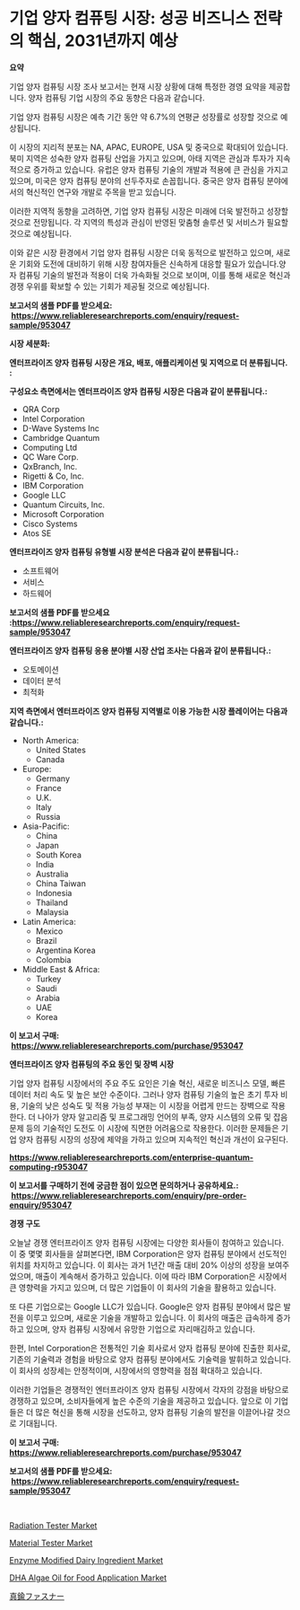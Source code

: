 <p><h1>기업 양자 컴퓨팅 시장: 성공 비즈니스 전략의 핵심, 2031년까지 예상</h1></p><p><strong>요약</strong></p>
<p><p>기업 양자 컴퓨팅 시장 조사 보고서는 현재 시장 상황에 대해 특정한 경영 요약을 제공합니다. 양자 컴퓨팅 기업 시장의 주요 동향은 다음과 같습니다.</p><p>기업 양자 컴퓨팅 시장은 예측 기간 동안 약 6.7%의 연평균 성장률로 성장할 것으로 예상됩니다.</p><p>이 시장의 지리적 분포는 NA, APAC, EUROPE, USA 및 중국으로 확대되어 있습니다. 북미 지역은 성숙한 양자 컴퓨팅 산업을 가지고 있으며, 아태 지역은 관심과 투자가 지속적으로 증가하고 있습니다. 유럽은 양자 컴퓨팅 기술의 개발과 적용에 큰 관심을 가지고 있으며, 미국은 양자 컴퓨팅 분야의 선두주자로 손꼽힙니다. 중국은 양자 컴퓨팅 분야에서의 혁신적인 연구와 개발로 주목을 받고 있습니다.</p><p>이러한 지역적 동향을 고려하면, 기업 양자 컴퓨팅 시장은 미래에 더욱 발전하고 성장할 것으로 전망됩니다. 각 지역의 특성과 관심이 반영된 맞춤형 솔루션 및 서비스가 필요할 것으로 예상됩니다.</p><p>이와 같은 시장 환경에서 기업 양자 컴퓨팅 시장은 더욱 동적으로 발전하고 있으며, 새로운 기회와 도전에 대비하기 위해 시장 참여자들은 신속하게 대응할 필요가 있습니다.양자 컴퓨팅 기술의 발전과 적용이 더욱 가속화될 것으로 보이며, 이를 통해 새로운 혁신과 경쟁 우위를 확보할 수 있는 기회가 제공될 것으로 예상됩니다.</p></p>
<p><strong>보고서의 샘플 PDF를 받으세요: &nbsp;<a href="https://www.reliableresearchreports.com/enquiry/request-sample/953047">https://www.reliableresearchreports.com/enquiry/request-sample/953047</a></strong></p>
<p><strong>시장 세분화:</strong></p>
<p><strong> 엔터프라이즈 양자 컴퓨팅 시장은 개요, 배포, 애플리케이션 및 지역으로 더 분류됩니다. :</strong></p>
<p><strong>구성요소 측면에서는 엔터프라이즈 양자 컴퓨팅 시장은 다음과 같이 분류됩니다.:</strong></p>
<p><ul><li>QRA Corp</li><li>Intel Corporation</li><li>D-Wave Systems Inc</li><li>Cambridge Quantum</li><li>Computing Ltd</li><li>QC Ware Corp.</li><li>QxBranch, Inc.</li><li>Rigetti & Co, Inc.</li><li>IBM Corporation</li><li>Google LLC</li><li>Quantum Circuits, Inc.</li><li>Microsoft Corporation</li><li>Cisco Systems</li><li>Atos SE</li></ul></p>
<p><strong> 엔터프라이즈 양자 컴퓨팅 유형별 시장 분석은 다음과 같이 분류됩니다.:</strong></p>
<p><ul><li>소프트웨어</li><li>서비스</li><li>하드웨어</li></ul></p>
<p><strong>보고서의 샘플 PDF를 받으세요 :<a href="https://www.reliableresearchreports.com/enquiry/request-sample/953047">https://www.reliableresearchreports.com/enquiry/request-sample/953047</a></strong></p>
<p><strong> 엔터프라이즈 양자 컴퓨팅 응용 분야별 시장 산업 조사는 다음과 같이 분류됩니다.:</strong></p>
<p><ul><li>오토메이션</li><li>데이터 분석</li><li>최적화</li></ul></p>
<p><strong>지역 측면에서 엔터프라이즈 양자 컴퓨팅 지역별로 이용 가능한 시장 플레이어는 다음과 같습니다.:</strong></p>
<p><ul>
    <li>
        North America:
        <ul>
            <li>United States</li>
            <li>Canada</li>
        </ul>
    </li>
    <li>
        Europe:
        <ul>
            <li>Germany</li>
            <li>France</li>
            <li>U.K.</li>
            <li>Italy</li>
            <li>Russia</li>
        </ul>
    </li>
    <li>
        Asia-Pacific:
        <ul>
            <li>China</li>
            <li>Japan</li>
            <li>South Korea</li>
            <li>India</li>
            <li>Australia</li>
            <li>China Taiwan</li>
            <li>Indonesia</li>
            <li>Thailand</li>
            <li>Malaysia</li>
        </ul>
    </li>
    <li>
        Latin America:
        <ul>
            <li>Mexico</li>
            <li>Brazil</li>
            <li>Argentina Korea</li>
            <li>Colombia</li>
        </ul>
    </li>
    <li>
        Middle East & Africa:
        <ul>
            <li>Turkey</li>
            <li>Saudi</li>
            <li>Arabia</li>
            <li>UAE</li>
            <li>Korea</li>
        </ul>
    </li>
    </ul></p>
<p><strong>이 보고서 구매: &nbsp;<a href="https://www.reliableresearchreports.com/purchase/953047">https://www.reliableresearchreports.com/purchase/953047</a></strong></p>
<p><strong>엔터프라이즈 양자 컴퓨팅의 주요 동인 및 장벽 시장</strong></p>
<p><p>기업 양자 컴퓨팅 시장에서의 주요 주도 요인은 기술 혁신, 새로운 비즈니스 모델, 빠른 데이터 처리 속도 및 높은 보안 수준이다. 그러나 양자 컴퓨팅 기술의 높은 초기 투자 비용, 기술의 낮은 성숙도 및 적용 가능성 부재는 이 시장을 어렵게 만드는 장벽으로 작용한다. 더 나아가 양자 알고리즘 및 프로그래밍 언어의 부족, 양자 시스템의 오류 및 잡음 문제 등의 기술적인 도전도 이 시장에 직면한 어려움으로 작용한다. 이러한 문제들은 기업 양자 컴퓨팅 시장의 성장에 제약을 가하고 있으며 지속적인 혁신과 개선이 요구된다.</p></p>
<p><strong><a href="https://www.reliableresearchreports.com/enterprise-quantum-computing-r953047">https://www.reliableresearchreports.com/enterprise-quantum-computing-r953047</a></strong></p>
<p><strong>이 보고서를 구매하기 전에 궁금한 점이 있으면 문의하거나 공유하세요.: &nbsp;<a href="https://www.reliableresearchreports.com/enquiry/pre-order-enquiry/953047">https://www.reliableresearchreports.com/enquiry/pre-order-enquiry/953047</a></strong></p>
<p><strong>경쟁 구도</strong></p>
<p><p>오늘날 경쟁 엔터프라이즈 양자 컴퓨팅 시장에는 다양한 회사들이 참여하고 있습니다. 이 중 몇몇 회사들을 살펴본다면, IBM Corporation은 양자 컴퓨팅 분야에서 선도적인 위치를 차지하고 있습니다. 이 회사는 과거 1년간 매출 대비 20% 이상의 성장을 보여주었으며, 매출이 계속해서 증가하고 있습니다. 이에 따라 IBM Corporation은 시장에서 큰 영향력을 가지고 있으며, 더 많은 기업들이 이 회사의 기술을 활용하고 있습니다.</p><p>또 다른 기업으로는 Google LLC가 있습니다. Google은 양자 컴퓨팅 분야에서 많은 발전을 이루고 있으며, 새로운 기술을 개발하고 있습니다. 이 회사의 매출은 급속하게 증가하고 있으며, 양자 컴퓨팅 시장에서 유망한 기업으로 자리매김하고 있습니다.</p><p>한편, Intel Corporation은 전통적인 기술 회사로서 양자 컴퓨팅 분야에 진출한 회사로, 기존의 기술력과 경험을 바탕으로 양자 컴퓨팅 분야에서도 기술력을 발휘하고 있습니다. 이 회사의 성장세는 안정적이며, 시장에서의 영향력을 점점 확대하고 있습니다.</p><p>이러한 기업들은 경쟁적인 엔터프라이즈 양자 컴퓨팅 시장에서 각자의 강점을 바탕으로 경쟁하고 있으며, 소비자들에게 높은 수준의 기술을 제공하고 있습니다. 앞으로 이 기업들은 더 많은 혁신을 통해 시장을 선도하고, 양자 컴퓨팅 기술의 발전을 이끌어나갈 것으로 기대됩니다.</p></p>
<p><strong>이 보고서 구매: &nbsp; <a href="https://www.reliableresearchreports.com/purchase/953047">https://www.reliableresearchreports.com/purchase/953047</a></strong></p>
<p><strong>보고서의 샘플 PDF를 받으세요: &nbsp;<a href="https://www.reliableresearchreports.com/enquiry/request-sample/953047">https://www.reliableresearchreports.com/enquiry/request-sample/953047</a></strong><strong></strong></p>
<p>&nbsp;</p>
<p><p><a href="https://github.com/singletonthaxterkelliehr2df/Market-Research-Report-List-2/blob/main/radiation-tester-market.md">Radiation Tester Market</a></p><p><a href="https://github.com/kufem1/Market-Research-Report-List-2/blob/main/material-tester-market.md">Material Tester Market</a></p><p><a href="https://www.linkedin.com/pulse/enzyme-modified-dairy-ingredient-market-comprehensive-assessment-wpahf?trackingId=xfB1d2%2BJfWvI43TqucgURg%3D%3D">Enzyme Modified Dairy Ingredient Market</a></p><p><a href="https://www.linkedin.com/pulse/dha-algae-oil-food-application-market-comprehensive-assessment-ew2df?trackingId=s1F4mQ6HGnYhSCopFmipRQ%3D%3D">DHA Algae Oil for Food Application Market</a></p><p><a href="https://github.com/hilmi-2a/Market-Research-Report-List-1/blob/main/929694029979.md">真鍮ファスナー</a></p></p>